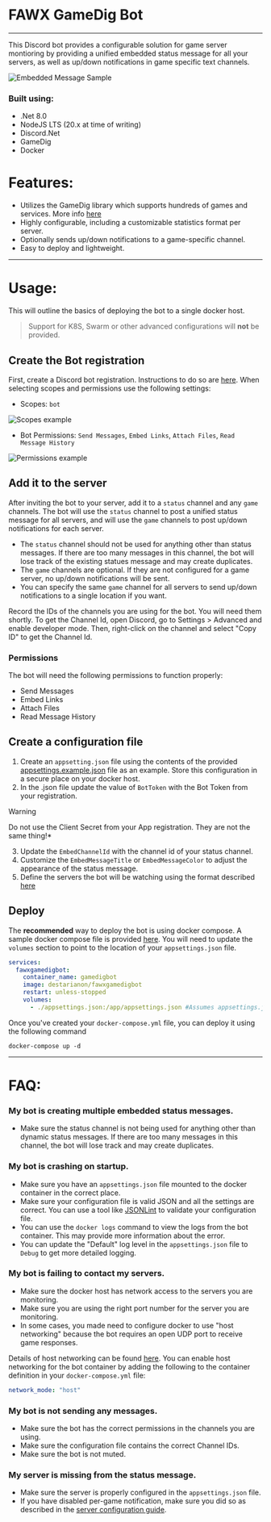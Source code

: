 ﻿# FAWX GameDig Bot

---
This Discord bot provides a configurable solution for game server montioring
by providing a unified embedded status message for all your
servers, as well as up/down notifications in game specific text channels.

![Embedded Message Sample](Docs/Images/sample-embed.png?raw=true "The Status Message")

### Built using:
+ .Net 8.0
+ NodeJS LTS (20.x at time of writing)
+ Discord.Net
+ GameDig
+ Docker


# Features:
+ Utilizes the GameDig library which supports hundreds of games and services. More info [here](https://github.com/gamedig/node-gamedig/tree/master)
+ Highly configurable, including a customizable statistics format per server.
+ Optionally sends up/down notifications to a game-specific channel.
+ Easy to deploy and lightweight.

---
# Usage:
This will outline the basics of deploying the bot to a single docker host.
> Support for K8S, Swarm or other advanced configurations will **not** be provided.


## Create the Bot registration
First, create a Discord bot registration. Instructions to do so are [here](https://discordpy.readthedocs.io/en/stable/discord.html). When selecting scopes and permissions use the following settings:
+ Scopes: `bot`


![Scopes example](Docs/Images/sample-scopes.png?raw=true "Bot scopes settings")


+ Bot Permissions: `Send Messages`, `Embed Links`, `Attach Files`, `Read Message History`


![Permissions example](Docs/Images/sample-permissions.png?raw=true "Bot permissions settings")

## Add it to the server
After inviting the bot to your server, add it to a `status` channel and any `game` channels. The bot will use the `status` channel to post a unified status message for all servers, and will use the `game` channels to post up/down notifications for each server.
+ The `status` channel should not be used for anything other than status messages. If there are too many messages in this channel, the bot will lose track of the existing statues message and may create duplicates.
+ The `game` channels are optional. If they are not configured for a game server, no up/down notifications will be sent.
+ You can specify the same `game` channel for all servers to send up/down notifications to a single location if you want.

Record the IDs of the channels you are using for the bot. You will need them shortly.
To get the Channel Id, open Discord, go to Settings > Advanced and enable developer mode. Then, right-click on the channel and select "Copy ID" to get the Channel Id.

### Permissions
The bot will need the following permissions to function properly:
+ Send Messages
+ Embed Links
+ Attach Files
+ Read Message History

## Create a configuration file
1. Create an `appsetting.json` file using the contents of the provided [appsettings.example.json](appsettings.example.json) file as an example. Store this configuration in a secure place on your docker host.
2. In the .json file update the value of `BotToken` with the Bot Token from your registration.
> [!WARNING]
> Do not use the Client Secret from your App registration. They are not the same thing!*
3. Update the `EmbedChannelId` with the channel id of your status channel.
4. Customize the `EmbedMessageTitle` or `EmbedMessageColor` to adjust the appearance of the status message.
5. Define the servers the bot will be watching using the format described [here](Docs/Servers.MD)

## Deploy
The **recommended** way to deploy the bot is using docker compose. A sample docker compose file is provided [here](docker-compose.yml). You will need to update the `volumes` section to point to the location of your `appsettings.json` file.
```yaml
services:
  fawxgamedigbot:
    container_name: gamedigbot
    image: destarianon/fawxgamedigbot
    restart: unless-stopped
    volumes:
      - ./appsettings.json:/app/appsettings.json #Assumes appsettings.json is in the same directory as the docker-compose.yml file
```

Once you've created your `docker-compose.yml` file, you can deploy it using the following command
```shell
docker-compose up -d
```

---
# FAQ:
### My bot is creating multiple embedded status messages.
+ Make sure the status channel is not being used for anything other than dynamic status messages. If there are too many messages in this channel, the bot will lose track and may create duplicates.

### My bot is crashing on startup.
+ Make sure you have an `appsettings.json` file mounted to the docker container in the correct place.
+ Make sure your configuration file is valid JSON and all the settings are correct. You can use a tool like [JSONLint](https://jsonlint.com/) to validate your configuration file.
+ You can use the `docker logs` command to view the logs from the bot container. This may provide more information about the error.
+ You can update the "Default" log level in the `appsettings.json` file to `Debug` to get more detailed logging.

### My bot is failing to contact my servers.
+ Make sure the docker host has network access to the servers you are monitoring.
+ Make sure you are using the right port number for the server you are monitoring.
+ In some cases, you made need to configure docker to use "host networking" because the bot requires an open UDP port to receive game responses. 

Details of host networking can be found [here](https://docs.docker.com/network/host/). You can enable host networking for the bot container by adding the following to the container definition in your `docker-compose.yml` file:
```yaml 
network_mode: "host"
```

### My bot is not sending any messages.
+ Make sure the bot has the correct permissions in the channels you are using.
+ Make sure the configuration file contains the correct Channel IDs.
+ Make sure the bot is not muted.

### My server is missing from the status message.
+ Make sure the server is properly configured in the `appsettings.json` file.
+ If you have disabled per-game notification, make sure you did so as described in the [server configuration guide](Docs/Servers.MD#server-configuration).